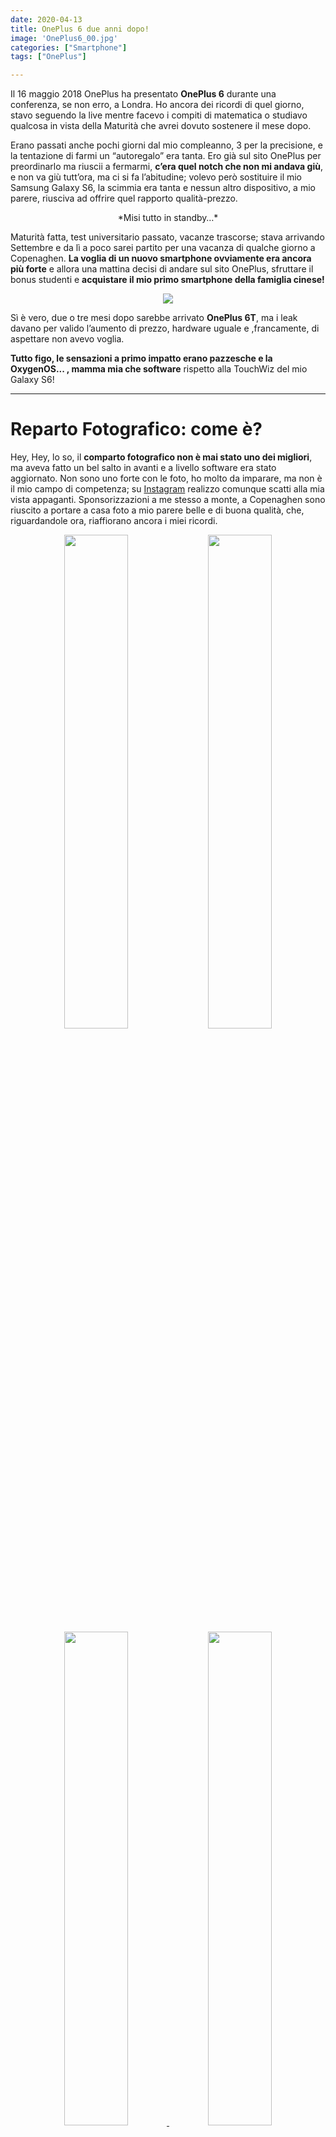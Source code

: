 ```yaml
---
date: 2020-04-13
title: OnePlus 6 due anni dopo!
image: 'OnePlus6_00.jpg'
categories: ["Smartphone"]
tags: ["OnePlus"]

---
```


Il 16 maggio 2018 OnePlus ha presentato **OnePlus 6** durante una conferenza, se non erro, a Londra. Ho ancora dei ricordi di quel giorno, stavo seguendo la live mentre facevo i compiti di matematica o studiavo qualcosa in vista della Maturità che avrei dovuto sostenere il mese dopo.

Erano passati anche pochi giorni dal mio compleanno, 3 per la precisione, e la tentazione di farmi un “autoregalo” era tanta. Ero già sul sito OnePlus per preordinarlo ma riuscii a fermarmi, **c’era quel notch che non mi andava giù**, e non va giù tutt’ora, ma ci si fa l’abitudine;  volevo però sostituire il mio Samsung Galaxy S6, la scimmia era tanta e nessun altro dispositivo, a mio parere, riusciva ad offrire quel rapporto qualità-prezzo.

<center> *Misi tutto in standby…* </center>

Maturità fatta, test universitario passato, vacanze trascorse; stava arrivando Settembre e da lì a poco sarei partito per una vacanza di qualche giorno a Copenaghen. **La voglia di un nuovo smartphone ovviamente era ancora più forte** e allora una mattina decisi di andare sul sito OnePlus, sfruttare il bonus studenti e **acquistare il mio primo smartphone della famiglia cinese!**

<div align="center">
<img src="https://res.cloudinary.com/dgwzregti/image/upload/v1586609356/OnePlus6/OnePlus6_01.jpg">
</div>

Sì è vero, due o tre mesi dopo sarebbe arrivato **OnePlus 6T**, ma i leak davano per valido l’aumento di prezzo, hardware uguale e ,francamente, di aspettare non avevo voglia.

**Tutto figo, le sensazioni a primo impatto erano pazzesche e la OxygenOS... , mamma mia che software** rispetto alla TouchWiz del mio Galaxy S6!

---

# Reparto Fotografico: come è?

Hey, Hey, lo so, il **comparto fotografico non è mai stato uno dei migliori**, ma aveva fatto un bel salto in avanti e a livello software era stato aggiornato. Non sono uno forte con le foto, ho molto da imparare, ma non è il mio campo di competenza; su [Instagram](https://www.instagram.com/rdonati.it/) realizzo comunque scatti alla mia vista appaganti. Sponsorizzazioni a me stesso a monte, a Copenaghen sono riuscito a portare a casa foto a mio parere belle e di buona qualità, che, riguardandole ora, riaffiorano ancora i miei ricordi.

<!-- Foto Parte 1 - Orizzontali -->
<div align="center" >
<!-- IMG 02 -->
<a href="https://res.cloudinary.com/dgwzregti/image/upload/v1586766253/OnePlus6/Immagini/IMG_02.jpg"><img src="https://res.cloudinary.com/dgwzregti/image/upload/v1586766253/OnePlus6/Immagini/IMG_02.jpg"  style="width:45% ;height:45%;" ></a>
<!-- IMG 02 -->
<a href="https://res.cloudinary.com/dgwzregti/image/upload/v1586766242/OnePlus6/Immagini/IMG_00.jpg"><img src="https://res.cloudinary.com/dgwzregti/image/upload/v1586766242/OnePlus6/Immagini/IMG_00.jpg"  style="width:45% ;height:45%;"> </a>
<!-- IMG 05 -->
<a href="https://res.cloudinary.com/dgwzregti/image/upload/v1586766240/OnePlus6/Immagini/IMG_05.jpg"><img src="https://res.cloudinary.com/dgwzregti/image/upload/v1586766240/OnePlus6/Immagini/IMG_05.jpg"  style="width:45% ;height:45%;">  </a> 
<!-- IMG 08 -->
<a href="https://res.cloudinary.com/dgwzregti/image/upload/v1586766252/OnePlus6/Immagini/IMG_08.jpg"><img src="https://res.cloudinary.com/dgwzregti/image/upload/v1586766252/OnePlus6/Immagini/IMG_08.jpg"  style="width:45% ;height:45%;"> </a>
</div>

Parliamo in modo un po’ più tecnico:
<div align="center">

 | Fotocamera posteriore | Fotocamera anteriore
 ------------ | ------------ | -------------
Principale | 16 MP, f/1.7 | 16 MP, f/2.0 
Zoom | 20 MP (16 MP effettivi), f/1.7 | 
</div>

Sensori normali, 2 anni fa, oggi probabilmente avrebbero messo 10 fotocamere. A parte gli scherzi, non andavano prima a confrontarsi con i top di gamma e di conseguenza neanche adesso, **ma sono state aggiornate** e lo scatto viene al **95%** portato a casa, senza una qualità eccelsa che però si nota solo dopo un zoom sulla foto.

<!-- Foto Parte 2 - Verticali -->
<div align="center" >
<!-- IMG 04 -->
<a href="https://res.cloudinary.com/dgwzregti/image/upload/v1586766252/OnePlus6/Immagini/IMG_04.jpg"><img src="https://res.cloudinary.com/dgwzregti/image/upload/v1586766252/OnePlus6/Immagini/IMG_04.jpg"  style="width:30% ;height:45%;" ></a>
<!-- IMG 09 -->
<a href="https://res.cloudinary.com/dgwzregti/image/upload/v1586766246/OnePlus6/Immagini/IMG_09.jpg"><img src="https://res.cloudinary.com/dgwzregti/image/upload/v1586766246/OnePlus6/Immagini/IMG_09.jpg"  style="width:30% ;height:45%;"> </a>
<!-- IMG 03 -->
<a href="https://res.cloudinary.com/dgwzregti/image/upload/v1586766239/OnePlus6/Immagini/IMG_03.jpg"><img src="https://res.cloudinary.com/dgwzregti/image/upload/v1586766239/OnePlus6/Immagini/IMG_03.jpg"  style="width:30% ;height:45%;">  </a> 
</div>

Sento la necessità di un comparto fotografico migliore? **Sinceramente no**, come accennavo prima non sono un fotografo e di conseguenza **mi bastano i sensori di OnePlus 6**. Ma come sapere *la passione è più forte del bisogno* e da qua a poco probabilmente arriverà qualcosa di Top sotto quell’aspetto.

---

# Basta un Hardware Top di due anni fa per soddisfare le necessità di ogni giorno?

Chi dice di no, **MENTE!**
Si perchè non vedo quali task necessitino di hardware sempre più potente. Io gioco raramente sullo smartphone e non mi metto a realizzare dei video; **Social, messaggi, chiamate, navigazione Web: nulla che questo OnePlus 6 non possa fare agevolmente.** Sì, qualche lag qua e là c'è e non ha un display da 90, o tanto meno 120, Hz, ma la **sensazione di fluidità** che ancora trasmette è davvero niente male e sappiamo tutti quale è il segreto.

Esatto, la tanto idolatrata **OxygenOS**, una personalizzazione di Android che per me va di pari passo con la versione Stock che solo i Pixel offrono. **Spesso aggiornata**, anche lei con qualche bug, ma fa fatica ad invecchiare e il fatto che sia abbastanza snella avvantaggia il processo di ringiovanimento.

<div align="center">
<img src="https://res.cloudinary.com/dgwzregti/image/upload/v1586609356/OnePlus6/OnePlus6_06.jpg">
</div>

**Android 10** è arrivato ufficialmente solo *qualche mese dopo l’uscita*, ma si sa, OnePlus è brava e furba sotto questo aspetto e non si fa scappare di certo i big update. Sono sicuro che arriverà anche Android 11, non velocemente come è stato per il 10, ma le versioni Beta aiuteranno il processo e faranno contenti i possessori di OnePlus 6.

Anche qui vi lascio qualche tecnicismo:
<div align="center">

 |
 ------------ | ------------ 
CPU | Qualcomm Snapdragon 845
RAM | 6 GB
ROM | 64 GB, UFS 2.1
Display | AMOLED, 6.28 pollici, risoluzione 19:9
</div>

Al momento dell’acquisto non scelsi la versione più potente (8 / 128) perchè non la ritenevo necessaria. Anche ora 64 GB sono sufficienti per il mio utilizzo e, per quanto riguarda la RAM, non si sente la differenza fra le due configurazioni.

Nota da segnalare: dopo un anno e mezzo di supporto mensile, **ora le patch di sicurezza faticano leggermente ad arrivare**, ma ogni 2 mesi o 2 mesi e mezzo un aggiornamento viene rilasciato.

# Cosa potrebbe portarmi a cambiare OnePlus 6?

Sicuramente la **batteria**, non sufficiente all’ora, non sufficiente adesso; non fraintendetemi: se non siete utilizzatori impulsivi dello smartphone e riuscire a stare sotto le 3.30 / 4 ore, anche in 4G, allora potreste arrivare anche a sera con qualche goccio di batteria residua, ma accade un po’ difficilmente. Se capita di essere fuori casa tutto il giorno *una ricarica verso le 20 è necessaria.*

<div align="center">
<img src="https://res.cloudinary.com/dgwzregti/image/upload/v1586609357/OnePlus6/OnePlus6_03.jpg">
</div>

# Il migliore acquisto mai fatto?

Probabilmente lo è, quei **500 euro sono stati un buon investimento** e sicuramente due anni fa **OnePlus 6** lo avrei consigliato a tutti.
Ora, anche se saranno aggiornati almeno per un altro anno, sarebbe stupido da parte mia consigliarvi questo smartphone e non è neanche lo scopo di questo post. *Volevo raccontarvi della mia esperienza* con uno dei brand a cui sono più affezionato e se lo sono è proprio grazie a OnePlus 6.

<div align="center">
<img src="https://res.cloudinary.com/dgwzregti/image/upload/v1586609357/OnePlus6/OnePlus6_02.jpg">
</div>

Spero in futuro di avere la possibilità di utilizzare ancora smartphone **OnePlus** per molto tempo e poter dedicare un altro post al quel prossimo smartphone. Il prezzo però sarà sicuramente più alto e temo che il rapporto qualità-prezzo potrebbe essere diverso.

Nel frattempo **mi godo ancora il mio OnePlus 6** e voi potete dirmi la vostra su [Instagram](https://www.instagram.com/rdonati.it/) sotto i post che saranno dedicati a lui o nei DM. *Vi aspetto!* :wink:



